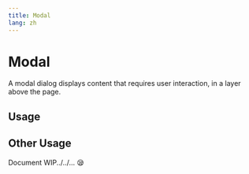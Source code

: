 ```yaml
---
title: Modal
lang: zh
---
```


# Modal <sup><PlBadge value="New" /></sup>

A modal dialog displays content that requires user interaction, in a layer above the page.

## Usage

<demo src="../../../example/modal/dev.vue"></demo>

## Other Usage

Document WIP../../... 😪
